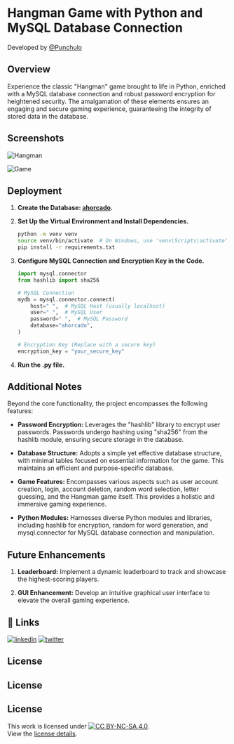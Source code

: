 # Hangman Game with Python and MySQL Database Connection

Developed by [@Punchulo](https://www.github.com/punchulo)

## Overview

Experience the classic "Hangman" game brought to life in Python, enriched with a MySQL database connection and robust password encryption for heightened security. The amalgamation of these elements ensures an engaging and secure gaming experience, guaranteeing the integrity of stored data in the database.

## Screenshots

![Hangman](https://github.com/punchulo/PY/assets/63676351/250bde05-3028-4a78-8d28-4778599b170f)

![Game](https://github.com/punchulo/PY/assets/63676351/791d5ec0-3484-4cbe-bc79-f565815005a3)

## Deployment

1. **Create the Database: [ahorcado](https://github.com/punchulo/PY/blob/main/ahorcado_usuarios.sql).**
2. **Set Up the Virtual Environment and Install Dependencies.**
    ```bash
    python -m venv venv
    source venv/bin/activate  # On Windows, use 'venv\Scripts\activate'
    pip install -r requirements.txt
    ```
3. **Configure MySQL Connection and Encryption Key in the Code.**
    ```python
    import mysql.connector
    from hashlib import sha256

    # MySQL Connection
    mydb = mysql.connector.connect(
        host=" ",  # MySQL Host (usually localhost)
        user=" ",  # MySQL User
        password=" ",  # MySQL Password
        database="ahorcado",
    )

    # Encryption Key (Replace with a secure key)
    encryption_key = "your_secure_key"
    ```

4. **Run the .py file.**

## Additional Notes

Beyond the core functionality, the project encompasses the following features:

- **Password Encryption:** Leverages the "hashlib" library to encrypt user passwords. Passwords undergo hashing using "sha256" from the hashlib module, ensuring secure storage in the database.

- **Database Structure:** Adopts a simple yet effective database structure, with minimal tables focused on essential information for the game. This maintains an efficient and purpose-specific database.

- **Game Features:** Encompasses various aspects such as user account creation, login, account deletion, random word selection, letter guessing, and the Hangman game itself. This provides a holistic and immersive gaming experience.

- **Python Modules:** Harnesses diverse Python modules and libraries, including hashlib for encryption, random for word generation, and mysql.connector for MySQL database connection and manipulation.

## Future Enhancements

1. **Leaderboard:** Implement a dynamic leaderboard to track and showcase the highest-scoring players.

2. **GUI Enhancement:** Develop an intuitive graphical user interface to elevate the overall gaming experience.

## 🔗 Links

[![linkedin](https://img.shields.io/badge/linkedin-0A66C2?style=for-the-badge&logo=linkedin&logoColor=white)](https://www.linkedin.com/in/pablo-garcia-bermejo-lopez-168020239/)
[![twitter](https://img.shields.io/badge/twitter-1DA1F2?style=for-the-badge&logo=twitter&logoColor=white)](https://twitter.com/punchis_0)

## License

## License

## License

This work is licensed under [![CC BY-NC-SA 4.0](https://i.creativecommons.org/l/by-nc-sa/4.0/88x31.png)](http://creativecommons.org/licenses/by-nc-sa/4.0/).  
View the [license details](http://creativecommons.org/licenses/by-nc-sa/4.0/).

